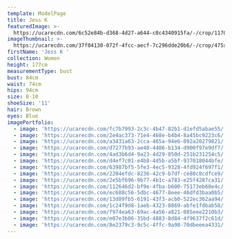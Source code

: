 ```yaml
---
template: ModelPage
title: Jess K
featuredImage: >-
  https://ucarecdn.com/6c52e84b-d368-4d27-a644-c0c4340915fa/-/crop/1170x580/0,164/-/preview/
imageThumbnail: >-
  https://ucarecdn.com/37f04130-072f-4fcc-aecf-7c296dde20b6/-/crop/475x657/365,112/-/preview/
firstName: 'Jess K '
collection: Women
height: 177cm
measurementType: bust
bust: 84cm
waist: 74cm
hips: 94cm
size: 8-10
shoeSize: '11'
hair: Brown
eyes: Blue
imagePortfolio:
  - image: 'https://ucarecdn.com/fc7b7993-2c3c-4b47-82b1-d1efd5abae55/'
  - image: 'https://ucarecdn.com/2e4ac373-71e4-468e-b4b4-8a45bc9223c6/'
  - image: 'https://ucarecdn.com/a3431a63-2cca-465a-94e6-092a20279821/'
  - image: 'https://ucarecdn.com/d7277b93-ae40-4486-b134-d900f97e9df7/'
  - image: 'https://ucarecdn.com/4ad3b6d4-9a23-4d29-850d-251b231254c5/'
  - image: 'https://ucarecdn.com/d4ef7c01-e4b8-4d5b-a5bf-937018044bfe/'
  - image: 'https://ucarecdn.com/63987bf5-5fe3-4ec5-9328-4fd924f697f1/'
  - image: 'https://ucarecdn.com/2204efdc-8236-42c9-b7df-ce80c8cdfce9/'
  - image: 'https://ucarecdn.com/2e5bf696-9b77-4b1c-a783-e25f4287ca31/'
  - image: 'https://ucarecdn.com/112646d2-bf9e-4fba-b600-75173eb60e4c/'
  - image: 'https://ucarecdn.com/ec688c56-5dbc-4677-8eee-46dfd3baa0b5/'
  - image: 'https://ucarecdn.com/13d89fb5-6191-43f3-acb0-522ec362aa94/'
  - image: 'https://ucarecdn.com/1c24f9d8-1aeb-4323-8869-abfe1fdbab58/'
  - image: 'https://ucarecdn.com/f974ea63-69ac-4a56-a821-085eee2210b3/'
  - image: 'https://ucarecdn.com/e07e3b06-35bd-4883-8d84-4f9637f2c61d/'
  - image: 'https://ucarecdn.com/8e2379c3-9c5c-4ffc-9a98-70dbeeea4331/'
---
```


